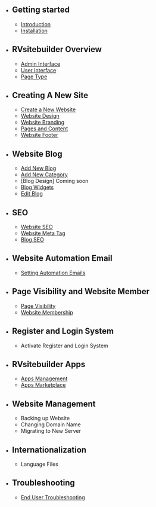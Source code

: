 - ## Getting started
    - [Introduction](introduction.md)   
    - [Installation](installation.md)

- ## RVsitebuilder Overview
    - [Admin Interface](admin-interface.md) 
    - [User Interface](user-interface.md) 
    - [Page Type](page-type.md)

- ## Creating A New Site
    - [Create a New Website](create-new-website.md)
    - [Website Design](website-design.md)
    - [Website Branding](website-design.md)
    - [Pages and Content](website-design.md) 
    - [Website Footer](website-design.md)

- ## Website Blog
    - [Add New Blog](https://github.com/rvsitebuilder/user-docs/edit/7.2/en/creating-blog.md##add-new-blog_)
    - [Add New Category](https://github.com/rvsitebuilder/user-docs/edit/7.2/en/creating-blog.md##add-new-category_) 
    - [Blog Design]
    Coming soon 
    - [Blog Widgets](https://github.com/rvsitebuilder/user-docs/edit/7.2/en/creating-blog.md##blog-widget_)
    - [Edit Blog](https://github.com/rvsitebuilder/user-docs/edit/7.2/en/creating-blog.md##edit-blog-category_)

- ## SEO
    - [Website SEO](https://github.com/rvsitebuilder/user-docs/blob/7.2/en/easy-website-seo.md##website-seo_)
    - [Website Meta Tag](https://github.com/rvsitebuilder/user-docs/blob/7.2/en/easy-website-seo.md##website-seo_)
    - [Blog SEO](https://github.com/rvsitebuilder/user-docs/blob/7.2/en/easy-website-seo.md##blog-seo_)

- ## Website Automation Email
    - [Setting Automation Emails](setting-automation-emails.md)

- ## Page Visibility and Website Member
    - [Page Visibility](https://github.com/rvsitebuilder/user-docs/edit/7.2/en/page-visibility-and-membership.md##page-visibility_)
    - [Website Membership](https://github.com/rvsitebuilder/user-docs/edit/7.2/en/page-visibility-and-membership.md##website-membership_)

- ## Register and Login System
    - Activate Register and Login System

- ## RVsitebuilder Apps
    - [Apps Management](https://github.com/rvsitebuilder/user-docs/edit/7.2/en/apps.md##apps_)
    - [Apps Marketplace](https://github.com/rvsitebuilder/user-docs/edit/7.2/en/apps.md##apps-marketplace_)

- ## Website Management
    - Backing up Website
    - Changing Domain Name
    - Migrating to New Server

- ## Internationalization
    - Language Files

- ## Troubleshooting
    - [End User Troubleshooting](https://support.rvglobalsoft.com/hc/en-us/sections/360003727213-Troubleshooting)